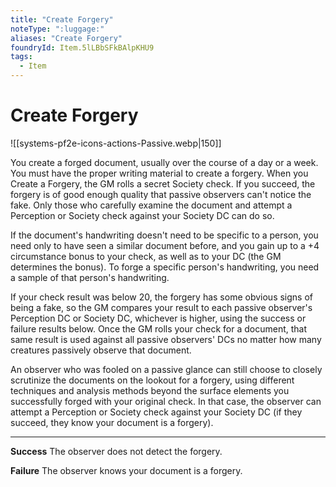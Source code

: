 ```yaml
---
title: "Create Forgery"
noteType: ":luggage:"
aliases: "Create Forgery"
foundryId: Item.5lLBbSFkBAlpKHU9
tags:
  - Item
---
```


# Create Forgery
![[systems-pf2e-icons-actions-Passive.webp|150]]

You create a forged document, usually over the course of a day or a week. You must have the proper writing material to create a forgery. When you Create a Forgery, the GM rolls a secret Society check. If you succeed, the forgery is of good enough quality that passive observers can't notice the fake. Only those who carefully examine the document and attempt a Perception or Society check against your Society DC can do so.

If the document's handwriting doesn't need to be specific to a person, you need only to have seen a similar document before, and you gain up to a +4 circumstance bonus to your check, as well as to your DC (the GM determines the bonus). To forge a specific person's handwriting, you need a sample of that person's handwriting.

If your check result was below 20, the forgery has some obvious signs of being a fake, so the GM compares your result to each passive observer's Perception DC or Society DC, whichever is higher, using the success or failure results below. Once the GM rolls your check for a document, that same result is used against all passive observers' DCs no matter how many creatures passively observe that document.

An observer who was fooled on a passive glance can still choose to closely scrutinize the documents on the lookout for a forgery, using different techniques and analysis methods beyond the surface elements you successfully forged with your original check. In that case, the observer can attempt a Perception or Society check against your Society DC (if they succeed, they know your document is a forgery).

* * *

**Success** The observer does not detect the forgery.

**Failure** The observer knows your document is a forgery.

